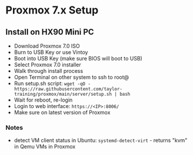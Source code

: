 # Proxmox 7.x Setup

## Install on HX90 Mini PC

* Download Proxmox 7.0 ISO
* Burn to USB Key or use Vintoy
* Boot into USB Key (make sure BIOS will boot to USB)
* Select Proxmox 7.0 installer
* Walk through install process
* Open Terminal on other system to ssh to root@<IP>
* Run setup.sh script: `wget -qO - https://raw.githubusercontent.com/taylor-training/proxmox/main/server/setup.sh | bash` 
* Wait for reboot, re-login
* Login to web interface: `https://<IP>:8006/`
* Make sure on latest version of Proxmox

### Notes

* detect VM client status in Ubuntu: `systemd-detect-virt`  -  returns "kvm" in Qemu VMs in Proxmox